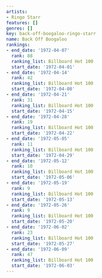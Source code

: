 ```yaml
---
artists:
- Ringo Starr
features: []
genres: []
key: back-off-boogaloo-ringo-starr
name: Back Off Boogaloo
rankings:
- end_date: '1972-04-07'
  rank: 88
  ranking_list: Billboard Hot 100
  start_date: '1972-04-01'
- end_date: '1972-04-14'
  rank: 42
  ranking_list: Billboard Hot 100
  start_date: '1972-04-08'
- end_date: '1972-04-21'
  rank: 31
  ranking_list: Billboard Hot 100
  start_date: '1972-04-15'
- end_date: '1972-04-28'
  rank: 19
  ranking_list: Billboard Hot 100
  start_date: '1972-04-22'
- end_date: '1972-05-05'
  rank: 11
  ranking_list: Billboard Hot 100
  start_date: '1972-04-29'
- end_date: '1972-05-12'
  rank: 10
  ranking_list: Billboard Hot 100
  start_date: '1972-05-06'
- end_date: '1972-05-19'
  rank: 9
  ranking_list: Billboard Hot 100
  start_date: '1972-05-13'
- end_date: '1972-05-26'
  rank: 9
  ranking_list: Billboard Hot 100
  start_date: '1972-05-20'
- end_date: '1972-06-02'
  rank: 23
  ranking_list: Billboard Hot 100
  start_date: '1972-05-27'
- end_date: '1972-06-09'
  rank: 47
  ranking_list: Billboard Hot 100
  start_date: '1972-06-03'
---
```


